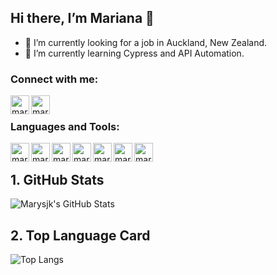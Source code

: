 ## Hi there, I’m Mariana 👋  
- 👀  I’m currently looking for a job in Auckland, New Zealand.
- 🌱  I’m currently learning Cypress and API Automation.



### Connect with me:

[<img align="left" alt="marysjk" width="30px" src="https://img.icons8.com/fluency/48/000000/linkedin.png" />][Linkedin]
[<img align="left" alt="marysjk" width="30px" src="https://img.icons8.com/color/48/000000/gmail-new.png" />][Gmail]

<br />

### Languages and Tools:

<img align="left" alt="marysjk" width="30px" src="https://www.cypress.io/images/layouts/navbar-brand.svg" />
<img align="left" alt="marysjk" width="30px" src="https://img.icons8.com/?size=256&id=39853&format=png" />
<img align="left" alt="marysjk" width="30px" src="https://img.icons8.com/color/48/000000/amazon-web-services.png" />
<img align="left" alt="marysjk" width="30px" src="https://img.icons8.com/external-soft-fill-juicy-fish/60/000000/external-sql-coding-and-development-soft-fill-soft-fill-juicy-fish.png" />
<img align="left" alt="marysjk" width="30px" src="https://img.icons8.com/color/48/000000/git.png" />
<img align="left" alt="marysjk" width="30px" src="https://img.icons8.com/fluency/48/000000/visual-studio-code-2019.png" />
<img align="left" alt="marysjk" width="30px" src="https://img.icons8.com/nolan/64/github.png" />



<br />

## 1. GitHub Stats
![Marysjk's GitHub Stats](https://github-readme-stats.vercel.app/api?username=marysjk&show_icons=true&theme=dracula&count_private=true)

## 2. Top Language Card
![Top Langs](https://github-readme-stats.vercel.app/api/top-langs/?username=marysjk)

<br />
<br />

[Linkedin]: https://www.linkedin.com/in/marianabbatista/
[Gmail]: marysjk@gmail.com